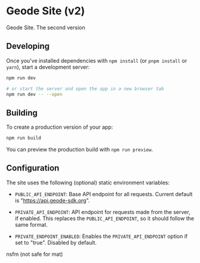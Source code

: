 # Geode Site (v2)

Geode Site. The second version

## Developing

Once you've installed dependencies with `npm install` (or `pnpm install` or `yarn`), start a development server:

```bash
npm run dev

# or start the server and open the app in a new browser tab
npm run dev -- --open
```

## Building

To create a production version of your app:

```bash
npm run build
```

You can preview the production build with `npm run preview`.

## Configuration

The site uses the following (optional) static environment variables:

-   `PUBLIC_API_ENDPOINT`: Base API endpoint for all requests. Current default is "https://api.geode-sdk.org".

-   `PRIVATE_API_ENDPOINT`: API endpoint for requests made from the server, if enabled. This replaces the `PUBLIC_API_ENDPOINT`, so it should follow the same format.

-   `PRIVATE_ENDPOINT_ENABLED`: Enables the `PRIVATE_API_ENDPOINT` option if set to "true". Disabled by default.

nsfm (not safe for mat)
